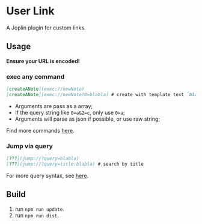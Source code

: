 # User Link

A Joplin plugin for custom links.

## Usage

**Ensure your URL is encoded!**

### exec any command

``` markdown
[createANote](exec://newNote)
[createANote](exec://newNote?0=blabla) # create with template text `blabla`
```

- Arguments are pass as a array;
- If the query string like `0=a&2=c`, only use `0=a`;
- Arguments will parse as json if possible, or use raw string;

Find more commands [here](https://joplinapp.org/api/references/plugin_api/classes/joplincommands.html).

### Jump via query

``` markdown
[???](jump://?query=blabla)
[???](jump://?query=title:blabla) # search by title
```

For more query syntax, see [here](https://joplinapp.org/#searching). 

## Build

1. run `npm run update`.
1. run `npm run dist`.
